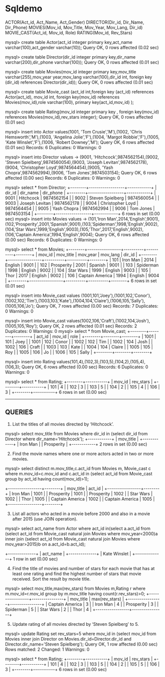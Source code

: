 # Sqldemo


ACTOR(Act_id, Act_Name, Act_Gender)
DIRECTOR(Dir_id, Dir_Name, Dir_Phone)
MOVIES(Mov_id, Mov_Title, Mov_Year, Mov_Lang, Dir_id)
MOVIE_CAST(Act_id, Mov_id, Role)
RATING(Mov_id, Rev_Stars)

mysql> create table Actor(act_id integer primary key,act_name varchar(100),act_gender varchar(10));
Query OK, 0 rows affected (0.02 sec)

mysql> create table Director(dir_id integer primary key,dir_name varchar(200),dir_phone varchar(100));
Query OK, 0 rows affected (0.01 sec)

mysql> create table Movies(mov_id integer primary key,mov_title varchar(255),mov_year year,mov_lang varchar(100),dir_id int, foreign key (dir_id) references Director(dir_id));
Query OK, 0 rows affected (0.01 sec)

mysql> create table Movie_cast (act_id int,foreign key (act_id) references Actor(act_id), mov_id int, foreign key(mov_id) references Movies(mov_id),role varchar(100), primary key(act_id,mov_id) );

mysql> create table Rating(mov_id integer primary key , foreign key(mov_id) references Movies(mov_id),rev_stars integer);
Query OK, 0 rows affected (0.01 sec)


mysql> insert into Actor values(1001, 'Tom Crusie','M'),(1002, 'Chris Hemsworth','M'),(1003, 'Angelina Jolie','F'),(1004, 'Margot Robbie','F'),(1005, 'Kate Winslet','F'),(1006, 'Robert Downey','M');
Query OK, 6 rows affected (0.01 sec)
Records: 6  Duplicates: 0  Warnings: 0

mysql> insert into Director values
    -> (9001, 'Hitchcock',9874562154),(9002, 'Steven Spielberg',9874560054),(9003, 'Joseph Levitan',9874562178),(9004, 'Christopher Loyd',9874564454),(9005, 'Yash Chopra',9874562994),(9006, 'Tom Jones',9874503154);
Query OK, 6 rows affected (0.00 sec)
Records: 6  Duplicates: 0  Warnings: 0

mysql> select * from Director;
+--------+------------------+------------+
| dir_id | dir_name         | dir_phone  |
+--------+------------------+------------+
|   9001 | Hitchcock        | 9874562154 |
|   9002 | Steven Spielberg | 9874560054 |
|   9003 | Joseph Levitan   | 9874562178 |
|   9004 | Christopher Loyd | 9874564454 |
|   9005 | Yash Chopra      | 9874562994 |
|   9006 | Tom Jones        | 9874503154 |
+--------+------------------+------------+
6 rows in set (0.00 sec)
mysql> insert into Movies values
    -> (101,'Iron Man',2014,'English',9001),(102,'Prosperity',2001,'Spanish',9001),(103,'Spiderman',1998,'English',9002),(104,'Star Wars',1999,'English',9003),(105,'Thor',2017,'English',9002),(106,'Captain America',1994,'English',9004);
Query OK, 6 rows affected (0.00 sec)
Records: 6  Duplicates: 0  Warnings: 0

mysql> select * from Movies;
+--------+-----------------+----------+----------+--------+
| mov_id | mov_title       | mov_year | mov_lang | dir_id |
+--------+-----------------+----------+----------+--------+
|    101 | Iron Man        |     2014 | English  |   9001 |
|    102 | Prosperity      |     2001 | Spanish  |   9001 |
|    103 | Spiderman       |     1998 | English  |   9002 |
|    104 | Star Wars       |     1999 | English  |   9003 |
|    105 | Thor            |     2017 | English  |   9002 |
|    106 | Captain America |     1994 | English  |   9004 |
+--------+-----------------+----------+----------+--------+
6 rows in set (0.01 sec)

mysql> insert into Movie_cast values (1001,101,'Joey'),(1001,102,'Conor'),(1002,102,'Tim'),(1003,103,'Kate'),(1004,104,'Claire'),(1006,105,'Sally'),(1005,106,'Jo');
Query OK, 7 rows affected (0.00 sec)
Records: 7  Duplicates: 0  Warnings: 0

mysql> insert into Movie_cast values(1002,106,'Craft'),(1002,104,'Josh'),(1005,105,'Roy');
Query OK, 2 rows affected (0.01 sec)
Records: 2  Duplicates: 0  Warnings: 0
mysql> select * from Movie_cast;
+--------+--------+--------+
| act_id | mov_id | role   |
+--------+--------+--------+
|   1001 |    101 | Joey   |
|   1001 |    102 | Conor  |
|   1002 |    102 | Tim    |
|   1002 |    104 | Josh   |
|   1002 |    106 | Craft  |
|   1003 |    103 | Kate   |
|   1004 |    104 | Claire |
|   1005 |    105 | Roy    |
|   1005 |    106 | Jo     |
|   1006 |    105 | Sally  |
+--------+--------+--------+

mysql> insert into Rating values(101,4),(102,3),(103,5),(104,2),(105,4),(106,3);
Query OK, 6 rows affected (0.00 sec)
Records: 6  Duplicates: 0  Warnings: 0

mysql> select * from Rating;
+--------+-----------+
| mov_id | rev_stars |
+--------+-----------+
|    101 |         4 |
|    102 |         3 |
|    103 |         5 |
|    104 |         2 |
|    105 |         4 |
|    106 |         3 |
+--------+-----------+
6 rows in set (0.00 sec)


---------------------------------------------------------------------------------------------------------------------------------------------
QUERIES
-----------------------------------------------------------------------------------------------------------------------------------------------



1. List the titles of all movies directed by ‘Hitchcock’.

mysql> select mov_title from Movies where dir_id in (select dir_id from Director where dir_name='Hitchcock');
+------------+
| mov_title  |
+------------+
| Iron Man   |
| Prosperity |
+------------+
2 rows in set (0.00 sec)


2. Find the movie names where one or more actors acted in two or more movies.

mysql> select distinct m.mov_title,c.act_id from Movies m, Movie_cast c where m.mov_id=c.mov_id and c.act_id in (select act_id from Movie_cast group by act_id having count(mov_id)>1);

+-----------------+--------+
| mov_title       | act_id |
+-----------------+--------+
| Iron Man        |   1001 |
| Prosperity      |   1001 |
| Prosperity      |   1002 |
| Star Wars       |   1002 |
| Thor            |   1005 |
| Captain America |   1002 |
| Captain America |   1005 |
+-----------------+--------+

3. List all actors who acted in a movie before 2000 and also in a movie after
2015 (use JOIN operation).

mysql> select act_name from Actor where act_id in(select a.act_id from (select act_id from Movie_cast natural join Movies where mov_year<2000)a inner join  (select act_id from Movie_cast natural join Movies where mov_year>2015)b on a.act_id=b.act_id);

+--------------+
| act_name     |
+--------------+
| Kate Winslet |
+--------------+
1 row in set (0.00 sec)

4. Find the title of movies and number of stars for each movie that has at least
one rating and find the highest number of stars that movie received. Sort the
result by movie title.

mysql> select mov_title,max(rev_stars) from Movies m,Rating r where m.mov_id=r.mov_id group by m.mov_title having count(r.rev_stars)>0;
+-----------------+----------------+
| mov_title       | max(rev_stars) |
+-----------------+----------------+
| Captain America |              3 |
| Iron Man        |              4 |
| Prosperity      |              3 |
| Spiderman       |              5 |
| Star Wars       |              2 |
| Thor            |              4 |
+-----------------+----------------+

5.  Update rating of all movies directed by ‘Steven Spielberg’ to 5.

mysql> update Rating set rev_stars=5 where mov_id in (select mov_id from Movies inner join Director on Movies.dir_id=Director.dir_id and Director.dir_name='Steven Spielberg');
Query OK, 1 row affected (0.00 sec)
Rows matched: 2  Changed: 1  Warnings: 0

mysql> select * from Rating;
+--------+-----------+
| mov_id | rev_stars |
+--------+-----------+
|    101 |         4 |
|    102 |         3 |
|    103 |         5 |
|    104 |         2 |
|    105 |         5 |
|    106 |         3 |
+--------+-----------+
6 rows in set (0.00 sec)
